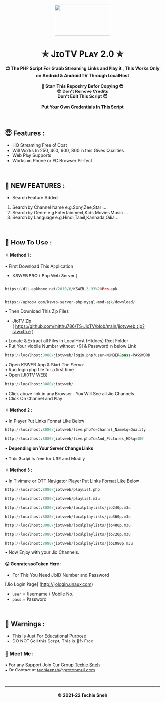
<p align="center"><img src="https://images.firstpost.com/wp-content/uploads/2020/07/jio-tvplus-1280.jpg" width="180" height="100"></p>

<h1 align='center'>✯ JɪᴏTV Pʟᴀʏ 2.0 ✯</h1>

<!-- DO NOT EDIT FILE AND ADD YOU NAME HERE AND PUBLISH -->
<!-- © 2021-22 TechieSneh -->

<h4 align='center'>📺 The PHP Script For Grabb Streaming Links and Play it , This Works Only on Android & Android TV Through LocalHost <br><br>🌟 Start This Repositry Befor Copying 😎<br>😠 Don't Remove Credits<br>Don't Edit This Script 😈<br><br>Put Your Own Credentials In This Script</h4>
<br>

<h2>😇 Features :</h2>

- HQ Streaming Free of Cost <br>
- Will Works In 250, 400, 600, 800 in this Gives Qualities
- Web Play Supports
- Works on Phone or PC Browser Perfect


<br>
<h2>💖 NEW FEATURES :</h2>

- Search Feature Added<br>
1. Search by Channel Name e.g.Sony,Zee,Star ...
2. Search by Genre e.g.Entertainment,Kids,Movies,Music ...
3. Search by Language e.g.Hindi,Tamil,Kannada,Odia ... 


<br>
<h2>🍁 How To Use : </h2>

#### ♢ Method 1 :

• First Download This Application<br>
 - KSWEB PRO ( Php Web Server ) <br>

  ```py
  
https://dl1.apkhome.net/2019/6/KSWEB-3.93%20Pro.apk

  ```
  
  ```py

https://apkcow.com/ksweb-server-php-mysql-mod-apk/download/

  ```

• Then Download This Zip Files<br>
 - JioTV Zip <br> ( https://github.com/mitthu786/TS-JioTV/blob/main/jiotvweb.zip?raw=true ) <br>

• Locate & Extract all Files in LocalHost (Htdocs) Root Folder <br>
• Put Your Mobile Number without +91 & Password in below Link <br>

```py
http://localhost:8080/jiotvweb/login.php?user=NUMBER&pass=PASSWORD
```

• Open KSWEB App & Start The Server <br>
• Run login.php file for a first time <br>
• Open [JIOTV WEB]
```py
http://localhost:8080/jiotvweb/
```
• Click above link in any Browser . You Will See all Jio Channels . <br>
• Click On Channel and Play <br>

#### ♢ Method 2 :

• In Player Put Links Format Like Below

  ```py
http://localhost:8080/jiotvweb/live.php?c=Channel_Name&q=Quality
  ```

```py
http://localhost:8080/jiotvweb/live.php?c=And_Pictures_HD&q=800
```
  
   • <b>Depending on Your Server Change Links<br></b><br> 
   • This Script is free for USE and Modify</b><br>

#### ♢ Method 3 :

• In Tivimate or OTT Navigator Player Put Links Format Like Below

  ```py
http://localhost:8080/jiotvweb/playlist.php
  ```

  ```py
http://localhost:8080/jiotvweb/playlist.m3u
  ```

  ```py
http://localhost:8080/jiotvweb/localplaylists/jio240p.m3u
  ```

  ```py
http://localhost:8080/jiotvweb/localplaylists/jio360p.m3u
  ```
  
  ```py
http://localhost:8080/jiotvweb/localplaylists/jio480p.m3u
  ```

  ```py
http://localhost:8080/jiotvweb/localplaylists/jio720p.m3u
  ```

  ```py
http://localhost:8080/jiotvweb/localplaylists/jio1080p.m3u
  ```          
  
   • Now Enjoy with your Jio Channels.</b><br>

<!-- DO NOT EDIT FILE AND ADD YOU NAME HERE AND PUBLISH -->
<!-- © 2021-22 TechieSneh -->

#### 😛 Genrate ssoToken Here :

- For This You Need JioID Number and Password

[Jio Login Page] (http://jiologin.unaux.com)
 
- `user` = Username / Mobile No.
- `pass` = Password

<br>
 

<h2>🚸 Warnings :</h2>

- This is Just For Educational Purpose
- DO NOT Sell this Script, This is 💯% Free

<h3>🤗 Meet Me : </h3>

• For any Support Join Our Group [Techie Sneh](https://t.me/techiesneh)<br>
• Or Contact at [techiesneh@protonmail.com](mailto:techiesneh@protonmail.com)

<br>


---
<h4 align='center'>© 2021-22 Techie Sneh</h4>

<!-- DO NOT REMOVE THIS CREDIT -->











